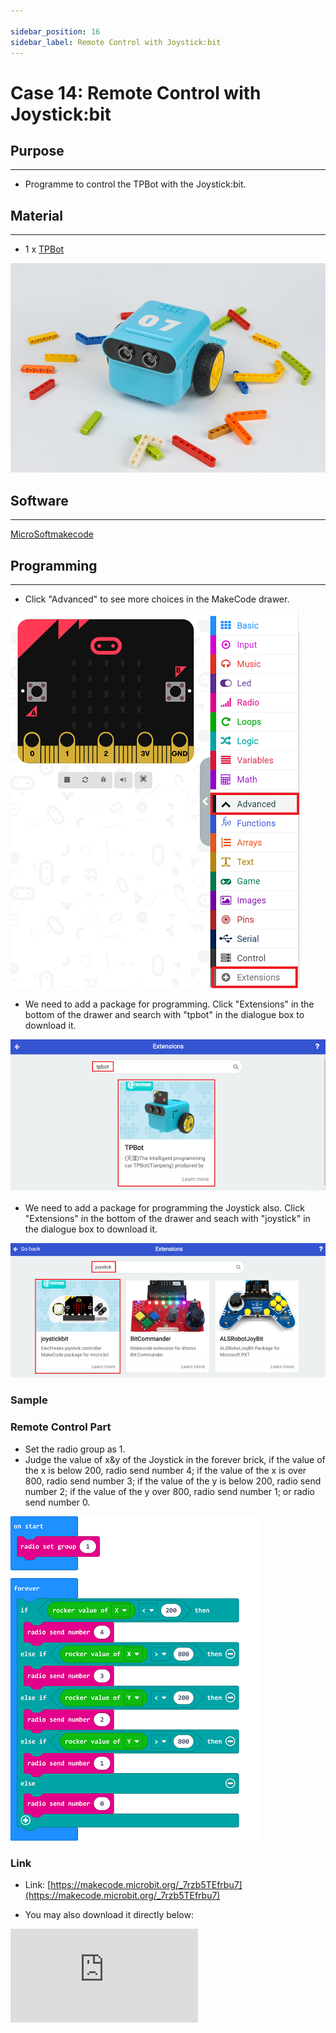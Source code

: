```yaml
---

sidebar_position: 16
sidebar_label: Remote Control with Joystick:bit
---
```


# Case 14: Remote Control with Joystick:bit

## Purpose
---
- Programme to control the TPBot with the Joystick:bit.

## Material
---

- 1 x [TPBot](https://www.elecfreaks.com/tpbot.html)

![](./images/TPBot_tianpeng_case_01_01.png)

## Software
---
[MicroSoftmakecode](https://makecode.microbit.org/#)


## Programming
---


- Click "Advanced" to see more choices in the MakeCode drawer.

![](./images/TPBot_tianpeng_case_01_02.png)

- We need to add a package for programming. Click "Extensions" in the bottom of the drawer and search with "tpbot" in the dialogue box to download it.

![](./images/TPBot_tianpeng_case_01_03.png)

- We need to add a package for programming the Joystick also. Click "Extensions" in the bottom of the drawer and seach with "joystick" in the dialogue box to download it.

![](./images/TPBot_tianpeng_case_14_03.png)

### Sample

### Remote Control Part

- Set the radio group as 1.
- Judge the value of x&y of the Joystick in the forever brick, if the value of the x is below 200, radio send number 4;  if the value of the x is over 800, radio send number 3; if the value of the y is below 200, radio send number 2; if the value of the y over 800, radio send number 1; or radio send number 0.


![](./images/TPBot_tianpeng_case_14_04.png)

### Link
- Link: [https://makecode.microbit.org/_7rzb5TEfrbu7](https://makecode.microbit.org/_7rzb5TEfrbu7)

- You may also download it directly below:

<div
    style={{
        position: 'relative',
        paddingBottom: '60%',
        overflow: 'hidden',
    }}
>
    <iframe
        src="https://makecode.microbit.org/_7rzb5TEfrbu7"
        frameborder="0"
        sandbox="allow-popups allow-forms allow-scripts allow-same-origin"
        style={{
            position: 'absolute',
            width: '100%',
            height: '100%',
        }}
    />
</div>

### Receiving Part

- Set the radio group as 1.
- Save the received number as the variable in "on radio received..."block.
- Judge if the value is 1, if yes, set the TPBot moving forward at the speed of 100%; if it's 2, set the TPBot reversing at the speed of 50%; if it's 3, set the TPBot turning left at the speed of 50%;  if it's 4, set the TPBot turning right at the speed of 50%; If it's 0, set the TPBot to stop.

![](./images/TPBot_tianpeng_case_14_05.png)

### Link
- Link: [https://makecode.microbit.org/_HPVCEx29zTPx](https://makecode.microbit.org/_HPVCEx29zTPx)

- You may also download it dorectly below:

<div
    style={{
        position: 'relative',
        paddingBottom: '60%',
        overflow: 'hidden',
    }}
>
    <iframe
        src="https://makecode.microbit.org/_HPVCEx29zTPx"
        frameborder="0"
        sandbox="allow-popups allow-forms allow-scripts allow-same-origin"
        style={{
            position: 'absolute',
            width: '100%',
            height: '100%',
        }}
    />
</div>

### Conclusion

- The movement of the TPBot is controlled via the Joystick:bit.

## Exploration
---


## FAQ
---
Q: The car does not work with the code in the wiki.
A: It should be the batteries that are lack of power, please try to fix it by adding the value of the speed in the code.


## Relevant File
---
